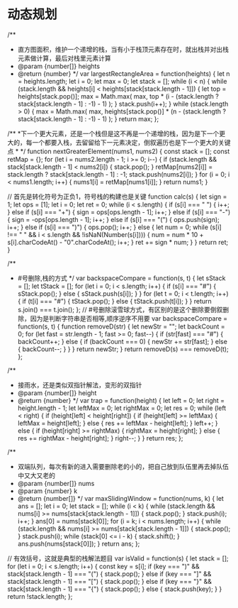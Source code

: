 # 动态规划

/**
 * 直方图面积，维护一个递增的栈，当有小于栈顶元素存在时，就出栈并对出栈元素做计算，最后对栈里元素计算
 * @param {number[]} heights
 * @return {number}
 */
var largestRectangleArea = function(heights) {
  let n = heights.length;
  let i = 0;
  let max = 0;
  let stack = [];
  while (i < n) {
    while (stack.length && heights[i] < heights[stack[stack.length - 1]]) {
      let top = heights[stack.pop()];
      max = Math.max(
        max,
        top * (i - (stack.length ? stack[stack.length - 1] : -1) - 1)
      );
    }
    stack.push(i++);
  }
  while (stack.length > 0) {
    max = Math.max(
      max,
      heights[stack.pop()] *
        (n - (stack.length ? stack[stack.length - 1] : -1) - 1)
    );
  }
  return max;
};

/**
  *下一个更大元素，还是一个栈但是这不再是一个递增的栈，因为是下一个更大的，每一个都要入栈，去留留给下一元素决定，倒叙遍历也是下一个更大的关键点
  *
  */
function nextGreaterElement(nums1, nums2) {
  const stack = [];
  const retMap = {};
  for (let i = nums2.length - 1; i >= 0; i--) {
    if (stack.length && stack[stack.length - 1] < nums2[i]) {
      stack.pop();
    }
    retMap[nums2[i]] = stack.length ? stack[stack.length - 1] : -1;
    stack.push(nums2[i]);
  }
  for (i = 0; i < nums1.length; i++) {
    nums1[i] = retMap[nums1[i]];
  }
  return nums1;
}


// 首先是转化符号为正负1，符号栈的构建也是关键
function calc(s) {
  let sign = 1;
  let ops = [1];
  let i = 0;
  let ret = 0;
  while (i < s.length) {
    if (s[i] === " ") {
      i++;
    } else if (s[i] === "+") {
      sign = ops[ops.length - 1];
      i++;
    } else if (s[i] === "-") {
      sign = -ops[ops.length - 1];
      i++;
    } else if (s[i] === "(") {
      ops.push(sign);
      i++;
    } else if (s[i] === ")") {
      ops.pop();
      i++;
    } else {
      let num = 0;
      while (s[i] !== " " && i < s.length && !isNaN(Number(s[i]))) {
        num = num * 10 + s[i].charCodeAt() - "0".charCodeAt();
        i++;
      }
      ret += sign * num;
    }
  }
  return ret;
}

/**
* #号删除,栈的方式
*/
var backspaceCompare = function(s, t) {
  let sStack = [];
  let tStack = [];
  for (let i = 0; i < s.length; i++) {
    if (s[i] === "#") {
      sStack.pop();
    } else {
      sStack.push(s[i]);
    }
  }
  for (let t = 0; i < t.length; i++) {
    if (t[i] === "#") {
      tStack.pop();
    } else {
      tStack.push(t[i]);
    }
  }
  return s.join() === t.join();
};
// #号删除滚雪球方式，有区别的是这个删除要倒叙删除，因为是判断字符串是否相等,顺序逆序不用要
var backspaceCompare = function(s, t) {
  function removeD(str) {
    let newStr = "";
    let backCount = 0;
    for (let fast = str.length - 1; fast >= 0; fast--) {
      if (str[fast] === "#") {
        backCount++;
      } else {
        if (backCount === 0) {
          newStr += str[fast];
        } else {
          backCount--;
        }
      }
    }
    return newStr;
  }
  return removeD(s) === removeD(t);
};


/**
 * 接雨水，还是类似双指针解法，变形的双指针
 * @param {number[]} height
 * @return {number}
 */
var trap = function(height) {
  let left = 0;
  let right = height.length - 1;
  let leftMax = 0;
  let rightMax = 0;
  let res = 0;
  while (left < right) {
    if (height[left] < height[right]) {
      if (height[left] >= leftMax) {
        leftMax = height[left];
      } else {
        res += leftMax - height[left];
      }
      left++;
    } else {
      if (height[right] >= rightMax) {
        rightMax = height[right];
      } else {
        res += rightMax - height[right];
      }
      right--;
    }
  }
  return res;
};



/**
  * 双端队列，每次有新的进入需要删除老的小的，把自己放到队伍里再去掉队伍中又大又老的
 * @param {number[]} nums
 * @param {number} k
 * @return {number[]}
 */
var maxSlidingWindow = function(nums, k) {
 let ans = [];
  let i = 0;
  let stack = [];
  while (i < k) {
    while (stack.length && nums[i] >= nums[stack[stack.length - 1]]) {
      stack.pop();
    }
    stack.push(i);
    i++;
  }
  ans[0] = nums[stack[0]];
  for (i = k; i < nums.length; i++) {
    while (stack.length && nums[i] >= nums[stack[stack.length - 1]]) {
      stack.pop();
    }
    stack.push(i);
    while (stack[0] <= i - k) {
      stack.shift();
    }
    ans.push(nums[stack[0]]);
  }
  return ans;
};

// 有效括号，这就是典型的栈解法题目
var isValid = function(s) {
  let stack = [];
  for (let i = 0; i < s.length; i++) {
    const key = s[i];
    if (key === ")" && stack[stack.length - 1] === "(") {
      stack.pop();
    } else if (key === "]" && stack[stack.length - 1] === "[") {
      stack.pop();
    } else if (key === "}" && stack[stack.length - 1] === "{") {
      stack.pop();
    } else {
      stack.push(key);
    }
  }
  return !stack.length;
};
